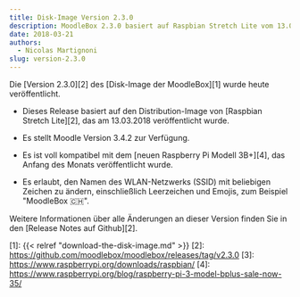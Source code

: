 ```yaml
---
title: Disk-Image Version 2.3.0
description: MoodleBox 2.3.0 basiert auf Raspbian Stretch Lite vom 13.03.2018 und Moodle Version 3.4.2. Es unterstützt den neuen Raspberry Pi 3B+.
date: 2018-03-21
authors:
  - Nicolas Martignoni
slug: version-2.3.0
---
```


Die [Version 2.3.0][2] des [Disk-Image der MoodleBox][1]  wurde heute veröffentlicht.

- Dieses Release basiert auf den Distribution-Image von [Raspbian Stretch Lite][2], das am 13.03.2018 veröffentlicht wurde.

- Es stellt Moodle Version 3.4.2 zur Verfügung.

- Es ist voll kompatibel mit dem [neuen Raspberry Pi Modell 3B+][4], das Anfang des Monats veröffentlicht wurde.

- Es erlaubt, den Namen des WLAN-Netzwerks (SSID) mit beliebigen Zeichen zu ändern, einschließlich Leerzeichen und Emojis, zum Beispiel "MoodleBox 🇨🇭".

Weitere Informationen über alle Änderungen an dieser Version finden Sie in den [Release Notes auf Github][2].

 [1]: {{< relref "download-the-disk-image.md" >}}
 [2]: https://github.com/moodlebox/moodlebox/releases/tag/v2.3.0
 [3]: https://www.raspberrypi.org/downloads/raspbian/
 [4]: https://www.raspberrypi.org/blog/raspberry-pi-3-model-bplus-sale-now-35/
